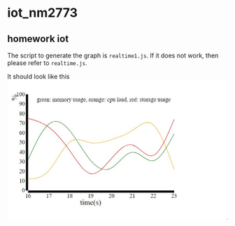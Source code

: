 # iot_nm2773

## homework iot

The script to generate the graph is `realtime1.js`. If it does not work, then please refer to `realtime.js`.

It should look like this
![sample](https://github.com/nmonarizqa/iot_nm2773/blob/master/sample.JPG?raw=true)
